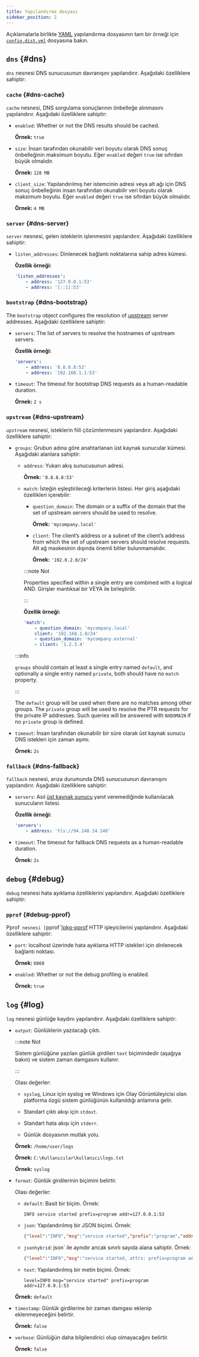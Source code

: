 ```yaml
---
title: Yapılandırma dosyası
sidebar_position: 2
---
```


<!-- markdownlint-configure-file {"ul-indent":{"indent":4,"start_indent":2,"start_indented":true}} -->

Açıklamalarla birlikte [YAML][yaml] yapılandırma dosyasının tam bir örneği için [`config.dist.yml`][dist] dosyasına bakın.

<!--
    TODO(a.garipov): Find ways to add IDs to individual list items.
-->

[dist]: https://github.com/AdguardTeam/AdGuardDNSClient/blob/master/config.dist.yaml
[yaml]: https://yaml.org/

## `dns` {#dns}

`dns` nesnesi DNS sunucusunun davranışını yapılandırır. Aşağıdaki özelliklere sahiptir:

### `cache` {#dns-cache}

`cache` nesnesi, DNS sorgulama sonuçlarının önbelleğe alınmasını yapılandırır. Aşağıdaki özelliklere sahiptir:

- `enabled`: Whether or not the DNS results should be cached.

  **Örnek:** `true`

- `size`: İnsan tarafından okunabilir veri boyutu olarak DNS sonuç önbelleğinin maksimum boyutu. Eğer `enabled` değeri `true` ise sıfırdan büyük olmalıdır.

  **Örnek:** `128 MB`

- `client_size`: Yapılandırılmış her istemcinin adresi veya alt ağı için DNS sonuç önbelleğinin insan tarafından okunabilir veri boyutu olarak maksimum boyutu. Eğer `enabled` değeri `true` ise sıfırdan büyük olmalıdır.

  **Örnek:** `4 MB`

### `server` {#dns-server}

`server` nesnesi, gelen isteklerin işlenmesini yapılandırır. Aşağıdaki özelliklere sahiptir:

- `listen_addresses`: Dinlenecek bağlantı noktalarına sahip adres kümesi.

  **Özellik örneği:**

  ```yaml
  'listen_addresses':
      - address: '127.0.0.1:53'
      - address: '[::1]:53'
  ```

### `bootstrap` {#dns-bootstrap}

The `bootstrap` object configures the resolution of [upstream](#dns-upstream) server addresses. Aşağıdaki özelliklere sahiptir:

- `servers`: The list of servers to resolve the hostnames of upstream servers.

  **Özellik örneği:**

  ```yaml
  'servers':
      - address: '8.8.8.8:53'
      - address: '192.168.1.1:53'
  ```

- `timeout`: The timeout for bootstrap DNS requests as a human-readable duration.

  **Örnek:** `2 s`

### `upstream` {#dns-upstream}

`upstream` nesnesi, isteklerin fiili çözümlenmesini yapılandırır. Aşağıdaki özelliklere sahiptir:

- `groups`: Grubun adına göre anahtarlanan üst kaynak sunucular kümesi. Aşağıdaki alanlara sahiptir:

  - `address`: Yukarı akış sunucusunun adresi.

    **Örnek:** `'8.8.8.8:53'`

  - `match`: İsteğin eşleştirileceği kriterlerin listesi. Her giriş aşağıdaki özellikleri içerebilir:

    - `question_domain`: The domain or a suffix of the domain that the set of upstream servers should be used to resolve.

      **Örnek:** `'mycompany.local'`

    - `client`: The client’s address or a subnet of the client’s address from which the set of upstream servers should resolve requests. Alt ağ maskesinin dışında önemli bitler bulunmamalıdır.

      **Örnek:** `'192.0.2.0/24'`

    :::note Not

    Properties specified within a single entry are combined with a logical AND. Girişler mantıksal bir VEYA ile birleştirilir.

    :::

    **Özellik örneği:**

    ```yaml
    'match':
        - question_domain: 'mycompany.local'
        client: '192.168.1.0/24'
        - question_domain: 'mycompany.external'
        - client: '1.2.3.4'
    ```

  :::info

  `groups` should contain at least a single entry named `default`, and optionally a single entry named `private`, both should have no `match` property.

  :::

  The `default` group will be used when there are no matches among other groups. The `private` group will be used to resolve the PTR requests for the private IP addresses. Such queries will be answered with `NXDOMAIN` if no `private` group is defined.

- `timeout`: İnsan tarafından okunabilir bir süre olarak üst kaynak sunucu DNS istekleri için zaman aşımı.

  **Örnek:** `2s`

### `fallback` {#dns-fallback}

`fallback` nesnesi, arıza durumunda DNS sunucusunun davranışını yapılandırır. Aşağıdaki özelliklere sahiptir:

- `servers`: Asıl [üst kaynak sunucu](#dns-upstream) yanıt veremediğinde kullanılacak sunucuların listesi.

  **Özellik örneği:**

  ```yaml
  'servers':
      - address: 'tls://94.140.14.140'
  ```

- `timeout`: The timeout for fallback DNS requests as a human-readable duration.

  **Örnek:** `2s`

## `debug` {#debug}

`debug` nesnesi hata ayıklama özelliklerini yapılandırır. Aşağıdaki özelliklere sahiptir:

### `pprof` {#debug-pprof}

Pprof` nesnesi [`pprof\`][pkg-pprof] HTTP işleyicilerini yapılandırır. Aşağıdaki özelliklere sahiptir:

- `port`: localhost üzerinde hata ayıklama HTTP istekleri için dinlenecek bağlantı noktası.

  **Örnek:** `6060`

- `enabled`: Whether or not the debug profiling is enabled.

  **Örnek:** `true`

[pkg-pprof]: https://golang.org/pkg/net/http/pprof

## `log` {#log}

`log` nesnesi günlüğe kaydını yapılandırır. Aşağıdaki özelliklere sahiptir:

- `output`: Günlüklerin yazılacağı çıktı.

  :::note Not

  Sistem günlüğüne yazılan günlük girdileri `text` biçimindedir (aşağıya bakın) ve sistem zaman damgasını kullanır.

  :::

  Olası değerler:

  - `syslog`, Linux için syslog ve Windows için Olay Görüntüleyicisi olan platforma özgü sistem günlüğünün kullanıldığı anlamına gelir.

  - Standart çıktı akışı için `stdout`.

  - Standart hata akışı için `stderr`.

  - Günlük dosyasının mutlak yolu.

  **Örnek:** `/home/user/logs`

  **Örnek:** `C:\Kullanıcılar\kullanıcı\logs.txt`

  **Örnek:** `syslog`

- `format`: Günlük girdilerinin biçimini belirtir.

  Olası değerler:

  - `default`: Basit bir biçim. Örnek:

    ```none
    INFO service started prefix=program addr=127.0.0.1:53
    ```

  - `json`: Yapılandırılmış bir JSON biçimi. Örnek:

    ```json
    {"level":"INFO","msg":"service started","prefix":"program","addr":"127.0.0.1:53"}
    ```

  - `jsonhybrid`: json\` ile aynıdır ancak sınırlı sayıda alana sahiptir. Örnek:

    ```json
    {"level":"INFO","msg":"service started, attrs: prefix=program addr=127.0.0.1:53"}
    ```

  - `text`: Yapılandırılmış bir metin biçimi. Örnek:

    ```none
    level=INFO msg="service started" prefix=program addr=127.0.0.1:53
    ```

  **Örnek:** `default`

- `timestamp`: Günlük girdilerine bir zaman damgası eklenip eklenmeyeceğini belirtir.

  **Örnek:** `false`

- `verbose`: Günlüğün daha bilgilendirici olup olmayacağını belirtir.

  **Örnek:** `false`
